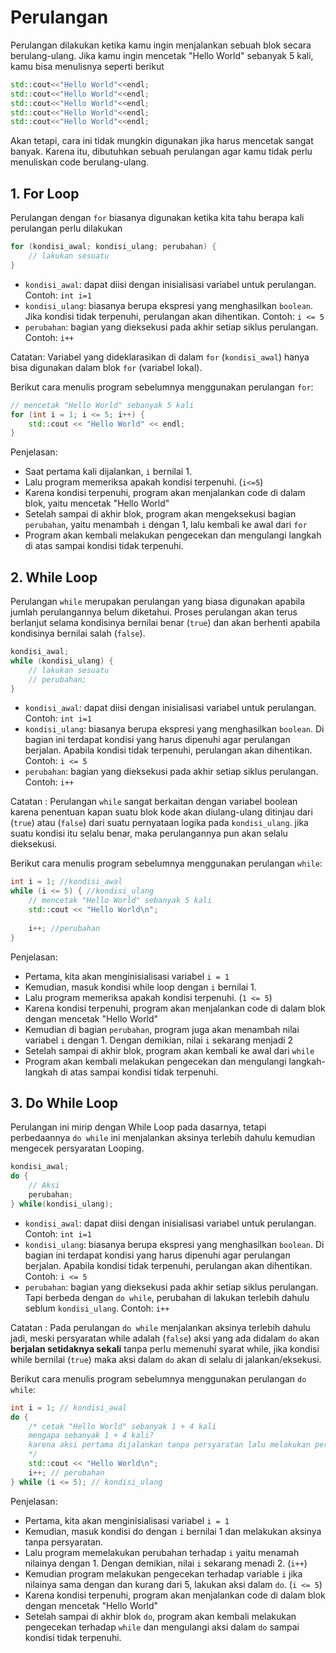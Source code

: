 # Perulangan

Perulangan dilakukan ketika kamu ingin menjalankan sebuah blok secara berulang-ulang. Jika kamu ingin mencetak "Hello World" sebanyak 5 kali, kamu bisa menulisnya seperti berikut

```cpp
std::cout<<"Hello World"<<endl;
std::cout<<"Hello World"<<endl;
std::cout<<"Hello World"<<endl;
std::cout<<"Hello World"<<endl;
std::cout<<"Hello World"<<endl;
```

Akan tetapi, cara ini tidak mungkin digunakan jika harus mencetak sangat banyak. Karena itu, dibutuhkan sebuah perulangan agar kamu tidak perlu menuliskan code berulang-ulang.

## 1. For Loop

Perulangan dengan `for` biasanya digunakan ketika kita tahu berapa kali perulangan perlu dilakukan

```cpp
for (kondisi_awal; kondisi_ulang; perubahan) {
	// lakukan sesuatu
}
```

- `kondisi_awal`: dapat diisi dengan inisialisasi variabel untuk perulangan. Contoh: `int i=1`
- `kondisi_ulang`: biasanya berupa ekspresi yang menghasilkan `boolean`. Jika kondisi tidak terpenuhi, perulangan akan dihentikan. Contoh: `i <= 5`
- `perubahan`: bagian yang dieksekusi pada akhir setiap siklus perulangan. Contoh: `i++`

Catatan: Variabel yang dideklarasikan di dalam `for` (`kondisi_awal`) hanya bisa digunakan dalam blok `for` (variabel lokal).

Berikut cara menulis program sebelumnya menggunakan perulangan `for`:

```cpp
// mencetak "Hello World" sebanyak 5 kali
for (int i = 1; i <= 5; i++) {
	std::cout << "Hello World" << endl;
}
```

Penjelasan:

- Saat pertama kali dijalankan, `i` bernilai 1.
- Lalu program memeriksa apakah kondisi terpenuhi. (`i<=5`)
- Karena kondisi terpenuhi, program akan menjalankan code di dalam blok, yaitu mencetak "Hello World"
- Setelah sampai di akhir blok, program akan mengeksekusi bagian `perubahan`, yaitu menambah `i` dengan 1, lalu kembali ke awal dari `for`
- Program akan kembali melakukan pengecekan dan mengulangi langkah di atas sampai kondisi tidak terpenuhi.

## 2. While Loop
Perulangan `while` merupakan perulangan yang biasa digunakan apabila jumlah perulangannya belum diketahui. Proses perulangan akan terus berlanjut selama kondisinya bernilai benar (`true`) dan akan berhenti apabila kondisinya bernilai salah (`false`).

```cpp
kondisi_awal;
while (kondisi_ulang) {
	// lakukan sesuatu
	// perubahan;
}
```

- `kondisi_awal`: dapat diisi dengan inisialisasi variabel untuk perulangan. Contoh: `int i=1`
- `kondisi_ulang`: biasanya berupa ekspresi yang menghasilkan `boolean`. Di bagian ini terdapat kondisi yang harus dipenuhi agar perulangan berjalan. Apabila kondisi tidak terpenuhi, perulangan akan dihentikan. Contoh: `i <= 5`
- `perubahan`: bagian yang dieksekusi pada akhir setiap siklus perulangan. Contoh: `i++`

Catatan : Perulangan `while` sangat berkaitan dengan variabel boolean karena penentuan kapan suatu blok kode akan diulang-ulang ditinjau dari (`true`) atau (`false`) dari suatu pernyataan logika pada `kondisi_ulang`. jika suatu kondisi itu selalu benar, maka perulangannya pun akan selalu dieksekusi.

Berikut cara menulis program sebelumnya menggunakan perulangan `while`:

```cpp
int i = 1; //kondisi_awal
while (i <= 5) { //kondisi_ulang
	// mencetak "Hello World" sebanyak 5 kali
	std::cout << "Hello World\n";
	
	i++; //perubahan
}
```

Penjelasan:

- Pertama, kita akan menginisialisasi variabel `i = 1`
- Kemudian, masuk kondisi while loop dengan `i` bernilai 1. 
- Lalu program memeriksa apakah kondisi terpenuhi. (`1 <= 5`)
- Karena kondisi terpenuhi, program akan menjalankan code di dalam blok dengan mencetak "Hello World"
- Kemudian di bagian `perubahan`, program juga akan menambah nilai variabel `i` dengan 1. Dengan demikian, nilai `i` sekarang menjadi 2
- Setelah sampai di akhir blok, program akan kembali ke awal dari `while`
- Program akan kembali melakukan pengecekan dan mengulangi langkah-langkah di atas sampai kondisi tidak terpenuhi.

## 3. Do While Loop
Perulangan ini mirip dengan While Loop pada dasarnya, tetapi perbedaannya `do while` ini menjalankan aksinya terlebih dahulu kemudian mengecek persyaratan Looping.

```cpp
kondisi_awal;
do {
	// Aksi
	perubahan;
} while(kondisi_ulang);
```

- `kondisi_awal`: dapat diisi dengan inisialisasi variabel untuk perulangan. Contoh: `int i=1`
- `kondisi_ulang`: biasanya berupa ekspresi yang menghasilkan `boolean`. Di bagian ini terdapat kondisi yang harus dipenuhi agar perulangan berjalan. Apabila kondisi tidak terpenuhi, perulangan akan dihentikan. Contoh: `i <= 5`
- `perubahan`: bagian yang dieksekusi pada akhir setiap siklus perulangan. Tapi berbeda dengan `do while`, perubahan di lakukan terlebih dahulu seblum `kondisi_ulang`. Contoh: `i++`

Catatan : Pada perulangan `do while` menjalankan aksinya terlebih dahulu jadi, meski persyaratan while adalah (`false`) aksi yang ada didalam `do` akan **berjalan setidaknya sekali** tanpa perlu memenuhi syarat while, jika kondisi while bernilai (`true`) maka aksi dalam `do` akan di selalu di jalankan/eksekusi.

Berikut cara menulis program sebelumnya menggunakan perulangan `do while`:

```cpp
int i = 1; // kondisi_awal
do {
	/* cetak "Hello World" sebanyak 1 + 4 kali
	mengapa sebanyak 1 + 4 kali?
	karena aksi pertama dijalankan tanpa persyaratan lalu melakukan perubahan dan kondisi_ulang
	*/
	std::cout << "Hello World\n";
	i++; // perubahan
} while (i <= 5); // kondisi_ulang
```

Penjelasan:

- Pertama, kita akan menginisialisasi variabel `i = 1`
- Kemudian, masuk kondisi do dengan `i` bernilai 1 dan melakukan aksinya tanpa persyaratan. 
- Lalu program memelakukan perubahan terhadap `i` yaitu menamah nilainya dengan 1. Dengan demikian, nilai `i` sekarang menadi 2. (`i++`)
- Kemudian program melakukan pengecekan terhadap variable `i` jika nilainya sama dengan dan kurang dari 5, lakukan aksi dalam `do`. (`i <= 5`)
- Karena kondisi terpenuhi, program akan menjalankan code di dalam blok dengan mencetak "Hello World"
- Setelah sampai di akhir blok `do`, program akan kembali melakukan pengecekan terhadap `while` dan mengulangi aksi dalam `do` sampai kondisi tidak terpenuhi.
